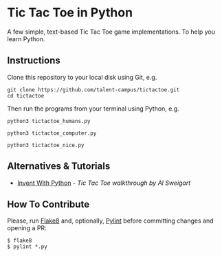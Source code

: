 Tic Tac Toe in Python
=====================

A few simple, text-based Tic Tac Toe game implementations. To help you learn Python.

Instructions
------------

Clone this repository to your local disk using Git, e.g.
```
git clone https://github.com/talent-campus/tictactoe.git
cd tictactoe
```

Then run the programs from your terminal using Python, e.g.
```
python3 tictactoe_humans.py
```
```
python3 tictactoe_computer.py
```
```
python3 tictactoe_nice.py
```

Alternatives & Tutorials
------------------------

- [Invent With Python](https://inventwithpython.com/chapter10.html) - _Tic Tac Toe walkthrough by Al Sweigart_

How To Contribute
-----------------

Please, run [Flake8](http://flake8.pycqa.org/) and, optionally, [Pylint](
http://pylint.readthedocs.io/) before committing changes and opening a PR:
```
$ flake8
$ pylint *.py
```
